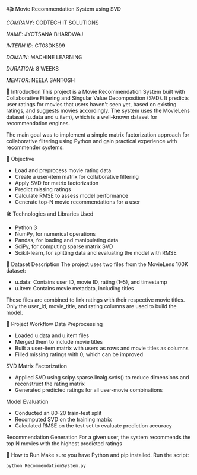 #🎬 Movie Recommendation System using SVD

*COMPANY*: CODTECH IT SOLUTIONS

*NAME*: JYOTSANA BHARDWAJ

*INTERN ID*: CT08DK599

*DOMAIN*: MACHINE LEARNING

*DURATION*: 8 WEEKS

*MENTOR*: NEELA SANTOSH

📖 Introduction
This project is a Movie Recommendation System built with Collaborative Filtering and Singular Value Decomposition (SVD). It predicts user ratings for movies that users haven't seen yet, based on existing ratings, and suggests movies accordingly. The system uses the MovieLens dataset (u.data and u.item), which is a well-known dataset for recommendation engines.

The main goal was to implement a simple matrix factorization approach for collaborative filtering using Python and gain practical experience with recommender systems.

🎯 Objective
- Load and preprocess movie rating data  
- Create a user-item matrix for collaborative filtering  
- Apply SVD for matrix factorization  
- Predict missing ratings  
- Calculate RMSE to assess model performance  
- Generate top-N movie recommendations for a user  

🛠 Technologies and Libraries Used
- Python 3  
- NumPy, for numerical operations  
- Pandas, for loading and manipulating data  
- SciPy, for computing sparse matrix SVD  
- Scikit-learn, for splitting data and evaluating the model with RMSE

📁 Dataset Description
The project uses two files from the MovieLens 100K dataset:  
- u.data: Contains user ID, movie ID, rating (1–5), and timestamp  
- u.item: Contains movie metadata, including titles  

These files are combined to link ratings with their respective movie titles. Only the user_id, movie_title, and rating columns are used to build the model. 

🧠 Project Workflow
Data Preprocessing  
- Loaded u.data and u.item files  
- Merged them to include movie titles  
- Built a user-item matrix with users as rows and movie titles as columns  
- Filled missing ratings with 0, which can be improved  

SVD Matrix Factorization  
- Applied SVD using scipy.sparse.linalg.svds() to reduce dimensions and reconstruct the rating matrix  
- Generated predicted ratings for all user-movie combinations 

Model Evaluation
- Conducted an 80-20 train-test split  
- Recomputed SVD on the training matrix  
- Calculated RMSE on the test set to evaluate prediction accuracy

Recommendation Generation
For a given user, the system recommends the top N movies with the highest predicted ratings

🚀 How to Run
Make sure you have Python and pip installed. Run the script:
<pre><code>python RecommendationSystem.py</code></pre>
